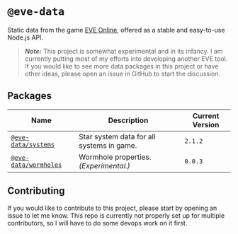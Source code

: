 # `@eve-data`

Static data from the game [EVE Online](https://www.eveonline.com/), offered as a stable and easy-to-use Node.js API.

> _**Note:**_ This project is somewhat experimental and in its infancy. I am currently putting most of my efforts into developing another EVE tool. If you would like to see more data packages in this project or have other ideas, please open an issue in GitHub to start the discussion.

## Packages

Name|Description|Current Version
-|-|-
[`@eve-data/systems`](https://www.npmjs.com/package/@eve-data/systems)|Star system data for all systems in game.|`2.1.2`
[`@eve-data/wormholes`](https://www.npmjs.com/package/@eve-data/wormholes)|Wormhole properties. _(Experimental.)_|`0.0.3`

## Contributing

If you would like to contribute to this project, please start by opening an issue to let me know. This repo is currently not properly set up for multiple contributors, so I will have to do some devops work on it first.
